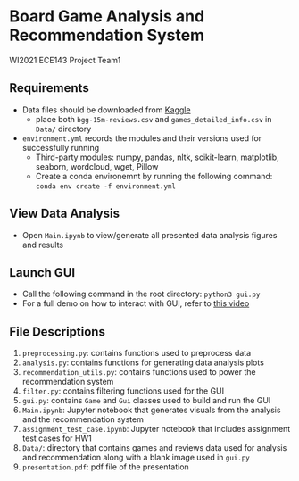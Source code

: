# Board Game Analysis and Recommendation System
WI2021 ECE143 Project Team1

## Requirements
- Data files should be downloaded from [Kaggle](https://www.kaggle.com/jvanelteren/boardgamegeek-reviews)
	- place both `bgg-15m-reviews.csv` and `games_detailed_info.csv` in `Data/` directory
- `environment.yml` records the modules and their versions used for successfully running
	- Third-party modules: numpy, pandas, nltk, scikit-learn, matplotlib, seaborn, wordcloud, wget, Pillow
	- Create a conda environemnt by running the following command: `conda env create -f environment.yml`

## View Data Analysis
- Open `Main.ipynb` to view/generate all presented data analysis figures and results

## Launch GUI
- Call the following command in the root directory: `python3 gui.py`
- For a full demo on how to interact with GUI, refer to [this video](https://drive.google.com/file/d/1eyYpNlgix89k1wCbbHunqw-vhSToGns_/view?usp=sharing)

## File Descriptions
1. `preprocessing.py`: contains functions used to preprocess data
2. `analysis.py`: contains functions for generating data analysis plots
4. `recommendation_utils.py`: contains functions used to power the recommendation system
5. `filter.py`: contains filtering functions used for the GUI
6. `gui.py`: contains `Game` and `Gui` classes used to build and run the GUI
7. `Main.ipynb`: Jupyter notebook that generates visuals from the analysis and the recommendation system
8. `assignment_test_case.ipynb`: Jupyter notebook that includes assignment test cases for HW1
9. `Data/`: directory that contains games and reviews data used for analysis and recommendation along with a blank image used in `gui.py`
10. `presentation.pdf`: pdf file of the presentation
